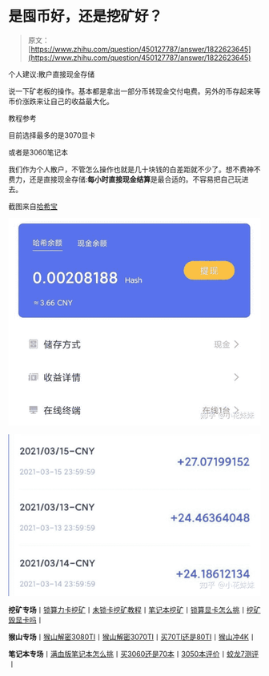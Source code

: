 <!--yml
category: 挖矿
date: 2022-06-26 00:00:00
-->

# 是囤币好，还是挖矿好？

> 原文：[https://www.zhihu.com/question/450127787/answer/1822623645](https://www.zhihu.com/question/450127787/answer/1822623645)

 个人建议:散户直接现金存储

说一下矿老板的操作。基本都是拿出一部分币转现金交付电费。另外的币存起来等币价涨跌来让自己的收益最大化。

教程参考

[](https://zhuanlan.zhihu.com/p/355955385)

目前选择最多的是3070显卡

或者是3060笔记本

我们作为个人散户，不管怎么操作也就是几十块钱的白差距就不少了。想不费神不费力，还是直接现金存储:**每小时直接现金结算**是最合适的。不容易把自己玩进去。

截图来自[哈希宝](https://link.zhihu.com/?target=http%3A//app.behash.com/reg/invite/O14BJF6q)

![](img/581e45e9adf6353c1cc75411d8e66f83.png)

![](img/1e5c6bbb8b16c1c0350f9810df49aa87.png)

**挖矿专场**丨[锁算力卡挖矿](https://zhuanlan.zhihu.com/p/399409039)丨[未锁卡挖矿教程](https://zhuanlan.zhihu.com/p/355955385)丨[笔记本挖矿](https://zhuanlan.zhihu.com/p/360451565)丨[锁算显卡怎么挑](https://zhuanlan.zhihu.com/p/374342633)丨[挖矿毁显卡吗](https://zhuanlan.zhihu.com/p/358944242)丨

**猴山专场**丨[猴山解密3080TI](https://zhuanlan.zhihu.com/p/379179943)丨[猴山解密3070TI](https://zhuanlan.zhihu.com/p/379428935)丨[买70TI还是80TI](https://zhuanlan.zhihu.com/p/379846007)丨[猴山冲4K](https://zhuanlan.zhihu.com/p/380129626)丨

**笔记本专场**丨[满血版笔记本怎么挑](https://zhuanlan.zhihu.com/p/374748213)丨[买3060还是70本](https://www.zhihu.com/question/447817962/answer/1909204347)丨[3050本评价](https://www.zhihu.com/question/462045112/answer/1913547325)丨[蛟龙7测评](https://zhuanlan.zhihu.com/p/369226521)丨